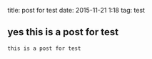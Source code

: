 title: post for test
date: 2015-11-21 1:18
tag: test


## yes this is a post for test

	this is a post for test
